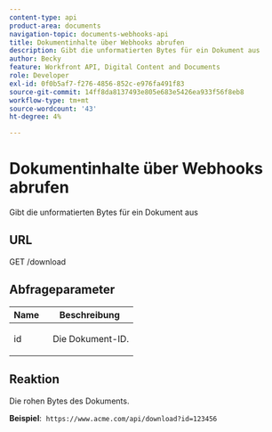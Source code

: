 ```yaml
---
content-type: api
product-area: documents
navigation-topic: documents-webhooks-api
title: Dokumentinhalte über Webhooks abrufen
description: Gibt die unformatierten Bytes für ein Dokument aus
author: Becky
feature: Workfront API, Digital Content and Documents
role: Developer
exl-id: 0f0b5af7-f276-4856-852c-e976fa491f83
source-git-commit: 14ff8da8137493e805e683e5426ea933f56f8eb8
workflow-type: tm+mt
source-wordcount: '43'
ht-degree: 4%

---
```


# Dokumentinhalte über Webhooks abrufen

Gibt die unformatierten Bytes für ein Dokument aus

## URL

GET /download

## Abfrageparameter

<table style="table-layout:auto"> 
 <col> 
 <col> 
 <thead> 
  <tr> 
   <th>Name </th> 
   <th>Beschreibung</th> 
  </tr> 
 </thead> 
 <tbody> 
  <tr> 
   <td> <p>id</p> </td> 
   <td> Die Dokument-ID.</td> 
  </tr> 
 </tbody> 
</table>

## Reaktion

Die rohen Bytes des Dokuments.

**Beispiel**:  `https://www.acme.com/api/download?id=123456`
